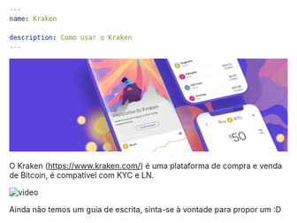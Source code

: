 ```yaml
---
name: Kraken

description: Como usar o Kraken
---
```


![cover](assets/cover.webp)

O Kraken (https://www.kraken.com/) é uma plataforma de compra e venda de Bitcoin, é compatível com KYC e LN.

![video](https://www.youtube.com/watch?v=ZCGXl5A2Hbc)

Ainda não temos um guia de escrita, sinta-se à vontade para propor um :D
